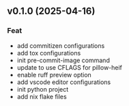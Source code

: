 ## v0.1.0 (2025-04-16)

### Feat

- add commitizen configurations
- add tox configurations
- init pre-commit-image command
- update to use CFLAGS for pillow-heif
- enable ruff preview option
- add vscode editor configurations
- init python project
- add nix flake files
